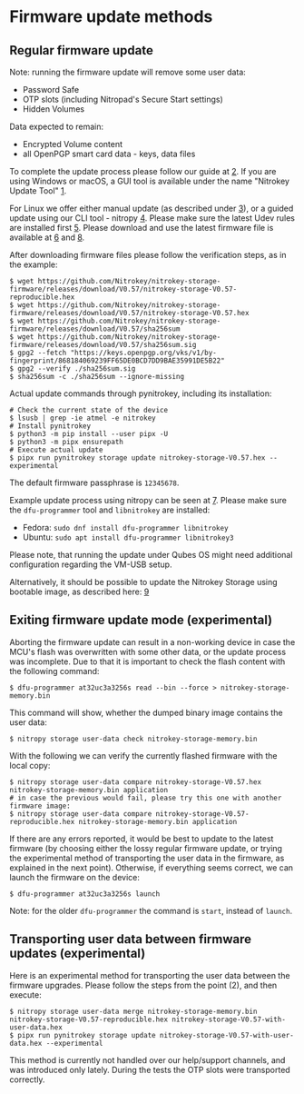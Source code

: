 # Firmware update methods

## Regular firmware update

Note: running the firmware update will remove some user data:
   - Password Safe
   - OTP slots (including Nitropad's Secure Start settings)
   - Hidden Volumes

Data expected to remain:
  - Encrypted Volume content
  - all OpenPGP smart card data - keys, data files

To complete the update process please follow our guide at [2]. If you are using Windows or macOS, a GUI tool is available under the name "Nitrokey Update Tool" [1].

For Linux we offer either manual update (as described under [3]), or a guided update using our CLI tool - nitropy [4]. Please make sure the latest Udev rules are installed first [5].
Please download and use the latest firmware file is available at [6] and [8].

After downloading firmware files please follow the verification steps, as in the example:
```
$ wget https://github.com/Nitrokey/nitrokey-storage-firmware/releases/download/V0.57/nitrokey-storage-V0.57-reproducible.hex
$ wget https://github.com/Nitrokey/nitrokey-storage-firmware/releases/download/V0.57/nitrokey-storage-V0.57.hex
$ wget https://github.com/Nitrokey/nitrokey-storage-firmware/releases/download/V0.57/sha256sum
$ wget https://github.com/Nitrokey/nitrokey-storage-firmware/releases/download/V0.57/sha256sum.sig
$ gpg2 --fetch "https://keys.openpgp.org/vks/v1/by-fingerprint/868184069239FF65DE0BCD7DD9BAE35991DE5B22"
$ gpg2 --verify ./sha256sum.sig
$ sha256sum -c ./sha256sum --ignore-missing
```
Actual update commands through pynitrokey, including its installation:
```
# Check the current state of the device
$ lsusb | grep -ie atmel -e nitrokey
# Install pynitrokey
$ python3 -m pip install --user pipx -U
$ python3 -m pipx ensurepath
# Execute actual update
$ pipx run pynitrokey storage update nitrokey-storage-V0.57.hex --experimental
```
The default firmware passphrase is `12345678`.

Example update process using nitropy can be seen at [7].
Please make sure the `dfu-programmer` tool and `libnitrokey` are installed:
- Fedora: `sudo dnf install dfu-programmer libnitrokey`
- Ubuntu: `sudo apt install dfu-programmer libnitrokey3`

Please note, that running the update under Qubes OS might need additional configuration regarding the VM-USB setup.

Alternatively, it should be possible to update the Nitrokey Storage using bootable image, as described here: [9]


## Exiting firmware update mode (experimental)

Aborting the firmware update can result in a non-working device in case the MCU's flash was overwritten with some other data, or the update process was incomplete.
   Due to that it is important to check the flash content with the following command:
```
$ dfu-programmer at32uc3a3256s read --bin --force > nitrokey-storage-memory.bin
```

This command will show, whether the dumped binary image contains the user data:
```
$ nitropy storage user-data check nitrokey-storage-memory.bin
```

With the following we can verify the currently flashed firmware with the local copy:
```
$ nitropy storage user-data compare nitrokey-storage-V0.57.hex nitrokey-storage-memory.bin application
# in case the previous would fail, please try this one with another firmware image:
$ nitropy storage user-data compare nitrokey-storage-V0.57-reproducible.hex nitrokey-storage-memory.bin application
```

If there are any errors reported, it would be best to update to the latest firmware (by choosing either the lossy regular firmware update, or trying the experimental method of transporting the user data in the firmware, as explained in the next point).
Otherwise, if everything seems correct, we can launch the firmware on the device:
```
$ dfu-programmer at32uc3a3256s launch
```
Note: for the older `dfu-programmer` the command is `start`, instead of `launch`.

## Transporting user data between firmware updates (experimental)

Here is an experimental method for transporting the user data between the firmware upgrades. Please follow the steps from the point (2), and then execute:
```
$ nitropy storage user-data merge nitrokey-storage-memory.bin nitrokey-storage-V0.57-reproducible.hex nitrokey-storage-V0.57-with-user-data.hex
$ pipx run pynitrokey storage update nitrokey-storage-V0.57-with-user-data.hex --experimental
```

This method is currently not handled over our help/support channels, and was introduced only lately.
During the tests the OTP slots were transported correctly.


[1]: https://github.com/Nitrokey/nitrokey-update-tool/releases/tag/v0.5
[2]: https://docs.nitrokey.com/storage/windows/firmware-update.html
[3]: https://docs.nitrokey.com/storage/linux/firmware-update.html
[4]: https://docs.nitrokey.com/software/nitropy/index.html
[5]: https://docs.nitrokey.com/software/nitropy/linux/udev.html
[6]: https://github.com/Nitrokey/nitrokey-storage-firmware/releases/download/V0.57/nitrokey-storage-V0.57.hex
[7]: https://asciinema.org/a/ezebrXBdwLOETPyE8axCMvpkb
[8]: https://github.com/Nitrokey/nitrokey-storage-firmware/releases/download/V0.57/nitrokey-storage-V0.57-reproducible.hex
[9]: https://docs.nitrokey.com/storage/windows/firmware-update-manually.html
